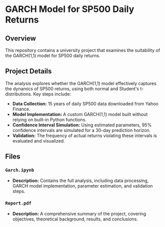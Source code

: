 # GARCH Model for SP500 Daily Returns

## Overview
This repository contains a university project that examines the suitability of the GARCH(1,1) model for SP500 daily returns. 

## Project Details
The analysis explores whether the GARCH(1,1) model effectively captures the dynamics of SP500 returns, using both normal and Student's t-distributions. Key steps include:

- **Data Collection:** 15 years of daily SP500 data downloaded from Yahoo Finance.
- **Model Implementation:** A custom GARCH(1,1) model built without relying on built-in Python functions.
- **Confidence Interval Simulation:** Using estimated parameters, 95% confidence intervals are simulated for a 30-day prediction horizon.
- **Validation:** The frequency of actual returns violating these intervals is evaluated and visualized.

## Files
### `Garch.ipynb`
- **Description:** Contains the full analysis, including data processing, GARCH model implementation, parameter estimation, and validation steps.

### `Report.pdf`
- **Description:** A comprehensive summary of the project, covering objectives, theoretical background, results, and conclusions.
